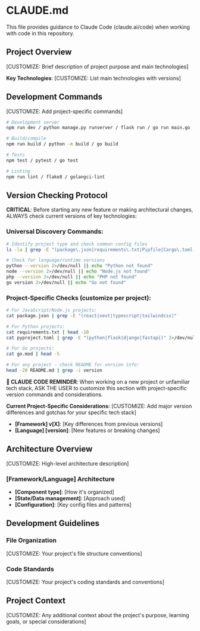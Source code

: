 # CLAUDE.md

This file provides guidance to Claude Code (claude.ai/code) when working with code in this repository.

## Project Overview

[CUSTOMIZE: Brief description of project purpose and main technologies]

**Key Technologies**: [CUSTOMIZE: List main technologies with versions]

## Development Commands

[CUSTOMIZE: Add project-specific commands]
```bash
# Development server
npm run dev / python manage.py runserver / flask run / go run main.go

# Build/compile
npm run build / python -m build / go build

# Tests
npm test / pytest / go test

# Linting
npm run lint / flake8 / golangci-lint
```

## Version Checking Protocol

**CRITICAL**: Before starting any new feature or making architectural changes, ALWAYS check current versions of key technologies:

### Universal Discovery Commands:
```bash
# Identify project type and check common config files
ls -la | grep -E "(package\.json|requirements\.txt|Pipfile|Cargo\.toml|go\.mod|composer\.json)"

# Check for language/runtime versions
python --version 2>/dev/null || echo "Python not found"
node --version 2>/dev/null || echo "Node.js not found"
php --version 2>/dev/null || echo "PHP not found"
go version 2>/dev/null || echo "Go not found"
```

### Project-Specific Checks (customize per project):
```bash
# For JavaScript/Node.js projects:
cat package.json | grep -E "(react|next|typescript|tailwindcss)"

# For Python projects:
cat requirements.txt | head -10
cat pyproject.toml | grep -E "(python|flask|django|fastapi)" 2>/dev/null

# For Go projects:
cat go.mod | head -5

# For any project - check README for version info:
head -20 README.md | grep -i version
```

**🚨 CLAUDE CODE REMINDER**: When working on a new project or unfamiliar tech stack, ASK THE USER to customize this section with project-specific version commands and considerations.

**Current Project-Specific Considerations:**
[CUSTOMIZE: Add major version differences and gotchas for your specific tech stack]
- **[Framework] v[X]**: [Key differences from previous versions]
- **[Language] [version]**: [New features or breaking changes]

## Architecture Overview

[CUSTOMIZE: High-level architecture description]

### [Framework/Language] Architecture
- **[Component type]**: [How it's organized]
- **[State/Data management]**: [Approach used]
- **[Configuration]**: [Key config files and patterns]

## Development Guidelines

### File Organization
[CUSTOMIZE: Your project's file structure conventions]

### Code Standards
[CUSTOMIZE: Your project's coding standards and conventions]

## Project Context

[CUSTOMIZE: Any additional context about the project's purpose, learning goals, or special considerations]